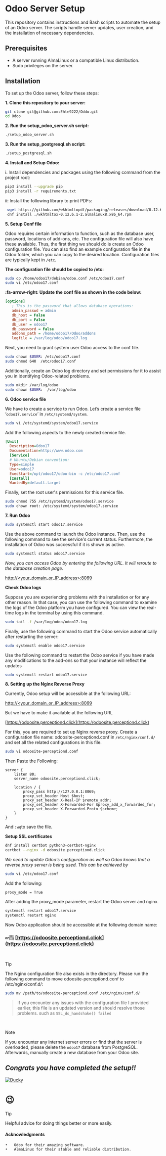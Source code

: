 
# Odoo Server Setup

This repository contains instructions and Bash scripts to automate the setup of an Odoo server. The scripts handle server updates, user creation, and the installation of necessary dependencies.

## Prerequisites

- A server running AlmaLinux or a compatible Linux distribution.
- Sudo privileges on the server.

## Installation

To set up the Odoo server, follow these steps:

**1. Clone this repository to your server:**

   ```bash 
   git clone git@github.com:Ehte9222/Oddo.git
   cd Odoo
   ```

**2. Run the setup_odoo_server.sh script:**
 
```bash
./setup_odoo_server.sh 
```

**3. Run the setup_postgresql.sh script:**

```bash
./setup_postgresql.sh
```


**4. Install and Setup Odoo:**

i. Install dependencies and packages using the following command from the project root:
```bash 
pip3 install --upgrade pip
pip3 install -r requirements.txt
```
 ii: Install the following library to print PDFs:
 ```bash 
  wget https://github.com/wkhtmltopdf/packaging/releases/download/0.12.6.1-2/wkhtmltox-0.12.6.1-2.almalinux8.x86_64.rpm
  dnf install ./wkhtmltox-0.12.6.1-2.almalinux8.x86_64.rpm
  ```


**5. Setup Conf file**

Odoo requires certain information to function, such as the database user, password, locations of add-ons, etc. The configuration file will also have these available. Thus, the first thing we should do is create an Odoo configuration file. You can also find an example configuration file in the Odoo folder, which you can copy to the desired location. Configuration files are typically kept in `/etc`.

**The configuration file should be copied to /etc:**


```bash 
sudo cp /home/odoo17/debian/odoo.conf /etc/odoo17.conf
sudo vi /etc/odoo17.conf
```
**:fa-arrow-right: Update the conf file as shown in the code below:**

```ini
[options]
   ; This is the password that allows database operations:
   admin_passwd = admin
   db_host = False
   db_port = False
   db_user = odoo17
   db_password = False
   addons_path = /home/odoo17/Odoo/addons
   logfile = /var/log/odoo/odoo17.log
```
Next, you need to grant system user Odoo access to the conf file.
 ```bash 
 sudo chown $USER: /etc/odoo17.conf
sudo chmod 640  /etc/odoo17.conf
```

Additionally, create an Odoo log directory and set permissions for it to assist you in identifying Odoo-related problems.

```bash 
sudo mkdir /var/log/odoo
sudo chown $USER:  /var/log/odoo
```

**6. Odoo service file**


We have to create a service to run Odoo. Let’s create a service file ‘`odoo17.service`’ in `/etc/systemd/system`.

```bash
sudo vi /etc/systemd/system/odoo17.service
```
Add the following aspects to the newly created service file.
 ```ini
 [Unit]
   Description=Odoo17
   Documentation=http://www.odoo.com
   [Service]
   # Ubuntu/Debian convention:
   Type=simple
   User=odoo17
   ExecStart=/opt/odoo17/odoo-bin -c /etc/odoo17.conf
   [Install]
   WantedBy=default.target
```
Finally, set the root user's permissions for this service file.
```bash 
sudo chmod 755 /etc/systemd/system/odoo17.service
sudo chown root: /etc/systemd/system/odoo17.service
```
**7. Run Odoo**


```bash
sudo systemctl start odoo17.service
```
Use the above command to launch the Odoo instance. Then, use the following command to see the service's current status. Furthermore, the installation of Odoo was successful if it is shown as active.
```bash 
sudo systemctl status odoo17.service
```
*Now, you can access Odoo by entering the following URL. It will reroute to the database creation page.*

[http://<your_domain_or_IP_address>:8069](http://<your_domain_or_IP_address>:8069)

**Check Odoo logs**


Suppose you are experiencing problems with the installation or for any other reason. In that case, you can use the following command to examine the logs of the Odoo platform you have configured. You can view the real-time logs in the terminal by using this command.
```bash 
sudo tail -f /var/log/odoo/odoo17.log
```
Finally, use the following command to start the Odoo service automatically after restarting the server:
```bash 
sudo systemctl enable odoo17.service
```
Use the following command to restart the Odoo service if you have made any modifications to the add-ons so that your instance will reflect the updates
```bash 
sudo systemctl restart odoo17.service
```


**8. Setting up the Nginx Reverse Proxy**

Currently, Odoo setup will be accessible at the following URL:

[http://<your_domain_or_IP_address>:8069](http://<your_domain_or_IP_address>:8069)

But we have to make it available at the following URL 

[https://odoosite.perceptiond.click](https://odoosite.perceptiond.click)

For this, you are required to set up Nginx reverse proxy.
Create a configuration file name: odoosite-perceptiond.conf in `/etc/nginx/conf.d/` and set all the related configurations in this file. 
```bash 
sudo vi odoosite-perceptiond.conf
```
Then Paste the Following: 
```nginx
server {
    listen 80;
    server_name odoosite.perceptiond.click;

    location / {
        proxy_pass http://127.0.0.1:8069;
        proxy_set_header Host $host;
        proxy_set_header X-Real-IP $remote_addr;
        proxy_set_header X-Forwarded-For $proxy_add_x_forwarded_for;
        proxy_set_header X-Forwarded-Proto $scheme;
    }
}
```
And `:wq`to save the file.


**Setup SSL certificates**
```bash 
dnf install certbot python3-certbot-nginx
certbot --nginx -d odoosite.perceptiond.click
```

*We need to update Odoo's configuration as well so Odoo knows that a reverse proxy server is being used. This can be achieved by*

```bash 
sudo vi /etc/odoo17.conf
```
Add the following: 
```ìni
proxy_mode = True
```
After adding the proxy_mode parameter, restart the Odoo server and nginx.

```bash
systemctl restart odoo17.service
systemctl restart nginx
```

Now Odoo application should be accessible at the following domain name: 

### 👉🏼 [https://odoosite.perceptiond.click](https://odoosite.perceptiond.click)
 
<br>

 > [!TIP]
> The Nginx configuration file also exists in the directory. Please run the following command to move odoosite-perceptiond.conf to /etc/nginx/conf.d/:
```bash
sudo mv /path/to/odoosite-perceptiond.conf /etc/nginx/conf.d/
```
>If you encounter any issues with the configuration file I provided earlier, this file is an updated version and should resolve those problems. such as `SSL_do_handshake() failed`

<br>

> [!NOTE]
> If you encounter any internet server errors or find that the server is overloaded, please delete the `odoo17` database from PostgreSQL. Afterwards, manually create a new database from your Odoo site.

## *Congrats you have completed the setup!!*
[![Ducky](https://cdn.discordapp.com/attachments/747037852520546334/1267134927082885140/1144402890966974476.gif?ex=66a7aedc&is=66a65d5c&hm=5aaa1ead84c4ec606afa7f47e766a6e865347220a7de0a5788c7fe845ced18c2& "Ducky")](https://cdn.discordapp.com/attachments/747037852520546334/1267134927082885140/1144402890966974476.gif?ex=66a7aedc&is=66a65d5c&hm=5aaa1ead84c4ec606afa7f47e766a6e865347220a7de0a5788c7fe845ced18c2& "Ducky")
# :wink: 

> [!TIP]
> Helpful advice for doing things better or more easily.


#### Acknowledgments

    •	Odoo for their amazing software.
	•	AlmaLinux for their stable and reliable distribution.

